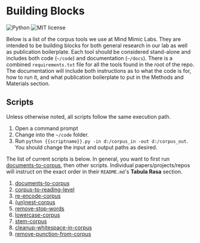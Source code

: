 # Building Blocks

![Python](https://img.shields.io/badge/python-3.x-blue.svg)
![MIT license](https://img.shields.io/badge/License-MIT-green.svg)

Below is a list of the corpus tools we use at Mind Mimic Labs.
They are intended to be building blocks for both general research in our lab as well as publication boilerplate.
Each tool should be considered stand-alone and includes both code (`~/code`) and documentation (`~/docs`).
There is a combined `requirements.txt` file for all the tools found in the root of the repo.
The documentation will include both instructions as to what the code is for, how to run it, and what publication boilerplate to put in the Methods and Materials section.

## Scripts

Unless otherwise noted, all scripts follow the same execution path.

1. Open a command prompt
2. Change into the `~/code` folder.
3. Run `python {{scriptname}}.py -in d:/corpus_in -out d:/corpus_out`.
   You should change the input and output paths as desired.

The list of current scripts is below.
In general, you want to first run [documents-to-corpus](./documents-to-corpus), then other scripts.
Individual papers/projects/repos will instruct on the exact order in their `README.md`'s **Tabula Rasa** section. 

1. [documents-to-corpus](./docs/documents-to-corpus.md)
2. [corpus-to-reading-level](./docs/corpus-to-reading-level.md)
3. [re-encode-corpus](./docs/re-encode-corpus.md)
4. [(un)nest-corpus](./docs/unnest-corpus.md)
5. [remove-stop-words](./docs/remove-stopwords-from-corpus.md)
6. [lowercase-corpus](./docs/lowercase-corpus.md)
7. [stem-corpus](./docs/stem-corpus.md)
8. [cleanup-whitespace-in-corpus](./docs/cleanup-whitespace-in-corpus.md)
9. [remove-punction-from-corpus](./docs/remove-punction-from-corpus.md)
